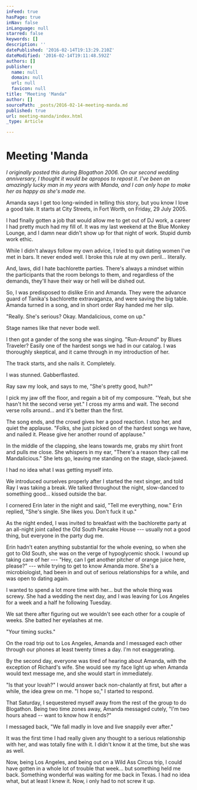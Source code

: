 ```yaml
---
inFeed: true
hasPage: true
inNav: false
inLanguage: null
starred: false
keywords: []
description: ''
datePublished: '2016-02-14T19:13:29.210Z'
dateModified: '2016-02-14T19:11:48.592Z'
authors: []
publisher:
  name: null
  domain: null
  url: null
  favicon: null
title: "Meeting 'Manda"
author: []
sourcePath: _posts/2016-02-14-meeting-manda.md
published: true
url: meeting-manda/index.html
_type: Article

---
```

# Meeting 'Manda

_I originally posted this during Blogathon 2006\. On our second wedding anniversary, I thought it would be apropos to repost it. I've been an amazingly lucky man in my years with Manda, and I can only hope to make her as happy as she's made me._

Amanda says I get too long-winded in telling this story, but you know I love a good tale. It starts at City Streets, in Fort Worth, on Friday, 29 July 2005\.

I had finally gotten a job that would allow me to get out of DJ work, a career I had pretty much had my fill of. It was my last weekend at the Blue Monkey Lounge, and I damn near didn't show up for that night of work. Stupid dumb work ethic.

While I didn't always follow my own advice, I tried to quit dating women I've met in bars. It never ended well. I broke this rule at my own peril... literally.

And, laws, did I hate bachlorette parties. There's always a mindset within the participants that the room belongs to them, and regardless of the demands, they'll have their way or hell will be dished out.

So, I was predisposed to dislike Erin and Amanda. They were the advance guard of Tanika's bachlorette extravaganza, and were saving the big table. Amanda turned in a song, and in short order Ray handed me her slip.

"Really. She's serious? Okay. Mandalicious, come on up."

Stage names like that never bode well.

I then got a gander of the song she was singing. "Run-Around" by Blues Traveler? Easily one of the hardest songs we had in our catalog. I was thoroughly skeptical, and it came through in my introduction of her.

The track starts, and she nails it. Completely.

I was stunned. Gabberflasted.

Ray saw my look, and says to me, "She's pretty good, huh?"

I pick my jaw off the floor, and regain a bit of my composure. "Yeah, but she hasn't hit the second verse yet." I cross my arms and wait. The second verse rolls around... and it's better than the first.

The song ends, and the crowd gives her a good reaction. I stop her, and quiet the applause. "Folks, she just picked on of the hardest songs we have, and nailed it. Please give her another round of applause."

In the middle of the clapping, she leans towards me, grabs my shirt front and pulls me close. She whispers in my ear, "There's a reason they call me Mandalicious." She lets go, leaving me standing on the stage, slack-jawed.

I had no idea what I was getting myself into.

We introduced ourselves properly after I started the next singer, and told Ray I was taking a break. We talked throughout the night, slow-danced to something good... kissed outside the bar.

I cornered Erin later in the night and said, "Tell me everything, now." Erin replied, "She's single. She likes you. Don't fuck it up."

As the night ended, I was invited to breakfast with the bachlorette party at an all-night joint called the Old South Pancake House --- usually not a good thing, but everyone in the party dug me.

Erin hadn't eaten anything substantial for the whole evening, so when she got to Old South, she was on the verge of hypoglycemic shock. I wound up taking care of her --- "Hey, can I get another pitcher of orange juice here, please?" --- while trying to get to know Amanda more. She's a microbiologist, had been in and out of serious relationships for a while, and was open to dating again.

I wanted to spend a lot more time with her... but the whole thing was screwy. She had a wedding the next day, and I was leaving for Los Angeles for a week and a half he following Tuesday.

We sat there after figuring out we wouldn't see each other for a couple of weeks. She batted her eyelashes at me.

"Your timing sucks."

On the road trip out to Los Angeles, Amanda and I messaged each other through our phones at least twenty times a day. I'm not exaggerating.

By the second day, everyone was tired of hearing about Amanda, with the exception of Richard's wife. She would see my face light up when Amanda would text message me, and she would start in immediately.

"Is that your lovah?" I would answer back non-chalantly at first, but after a while, the idea grew on me. "I hope so," I started to respond.

That Saturday, I sequestered myself away from the rest of the group to do Blogathon. Being two time zones away, Amanda messaged cutely, "I'm two hours ahead -- want to know how it ends?"

I messaged back, "We fall madly in love and live snappily ever after."

It was the first time I had really given any thought to a serious relationship with her, and was totally fine with it. I didn't know it at the time, but she was as well.

Now, being Los Angeles, and being out on a Wild Ass Circus trip, I could have gotten in a whole lot of trouble that week... but something held me back. Something wonderful was waiting for me back in Texas. I had no idea what, but at least I knew it. Now, i only had to not screw it up.